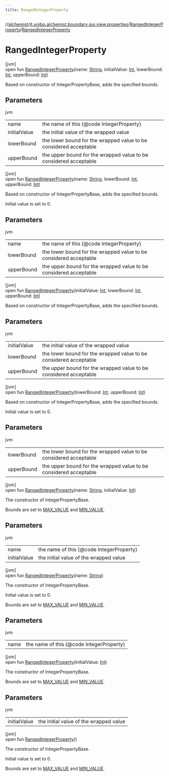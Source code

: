 ```yaml
---
title: RangedIntegerProperty
---
```

//[alchemist](../../../index.html)/[it.unibo.alchemist.boundary.gui.view.properties](../index.html)/[RangedIntegerProperty](index.html)/[RangedIntegerProperty](-ranged-integer-property.html)



# RangedIntegerProperty



[jvm]\
open fun [RangedIntegerProperty](-ranged-integer-property.html)(name: [String](https://docs.oracle.com/javase/8/docs/api/java/lang/String.html), initialValue: [Int](https://kotlinlang.org/api/latest/jvm/stdlib/kotlin/-int/index.html), lowerBound: [Int](https://kotlinlang.org/api/latest/jvm/stdlib/kotlin/-int/index.html), upperBound: [Int](https://kotlinlang.org/api/latest/jvm/stdlib/kotlin/-int/index.html))



Based on constructor of IntegerPropertyBase, adds the specified bounds.



## Parameters


jvm

| | |
|---|---|
| name | the name of this {@code IntegerProperty} |
| initialValue | the initial value of the wrapped value |
| lowerBound | the lower bound for the wrapped value to be considered acceptable |
| upperBound | the upper bound for the wrapped value to be considered acceptable |





[jvm]\
open fun [RangedIntegerProperty](-ranged-integer-property.html)(name: [String](https://docs.oracle.com/javase/8/docs/api/java/lang/String.html), lowerBound: [Int](https://kotlinlang.org/api/latest/jvm/stdlib/kotlin/-int/index.html), upperBound: [Int](https://kotlinlang.org/api/latest/jvm/stdlib/kotlin/-int/index.html))



Based on constructor of IntegerPropertyBase, adds the specified bounds. 



 Initial value is set to 0.



## Parameters


jvm

| | |
|---|---|
| name | the name of this {@code IntegerProperty} |
| lowerBound | the lower bound for the wrapped value to be considered acceptable |
| upperBound | the upper bound for the wrapped value to be considered acceptable |





[jvm]\
open fun [RangedIntegerProperty](-ranged-integer-property.html)(initialValue: [Int](https://kotlinlang.org/api/latest/jvm/stdlib/kotlin/-int/index.html), lowerBound: [Int](https://kotlinlang.org/api/latest/jvm/stdlib/kotlin/-int/index.html), upperBound: [Int](https://kotlinlang.org/api/latest/jvm/stdlib/kotlin/-int/index.html))



Based on constructor of IntegerPropertyBase, adds the specified bounds.



## Parameters


jvm

| | |
|---|---|
| initialValue | the initial value of the wrapped value |
| lowerBound | the lower bound for the wrapped value to be considered acceptable |
| upperBound | the upper bound for the wrapped value to be considered acceptable |





[jvm]\
open fun [RangedIntegerProperty](-ranged-integer-property.html)(lowerBound: [Int](https://kotlinlang.org/api/latest/jvm/stdlib/kotlin/-int/index.html), upperBound: [Int](https://kotlinlang.org/api/latest/jvm/stdlib/kotlin/-int/index.html))



Based on constructor of IntegerPropertyBase, adds the specified bounds. 



 Initial value is set to 0.



## Parameters


jvm

| | |
|---|---|
| lowerBound | the lower bound for the wrapped value to be considered acceptable |
| upperBound | the upper bound for the wrapped value to be considered acceptable |





[jvm]\
open fun [RangedIntegerProperty](-ranged-integer-property.html)(name: [String](https://docs.oracle.com/javase/8/docs/api/java/lang/String.html), initialValue: [Int](https://kotlinlang.org/api/latest/jvm/stdlib/kotlin/-int/index.html))



The constructor of IntegerPropertyBase. 



 Bounds are set to [MAX_VALUE](https://docs.oracle.com/javase/8/docs/api/java/lang/Integer.html#MAX_VALUE--) and [MIN_VALUE](https://docs.oracle.com/javase/8/docs/api/java/lang/Integer.html#MIN_VALUE--).



## Parameters


jvm

| | |
|---|---|
| name | the name of this {@code IntegerProperty} |
| initialValue | the initial value of the wrapped value |





[jvm]\
open fun [RangedIntegerProperty](-ranged-integer-property.html)(name: [String](https://docs.oracle.com/javase/8/docs/api/java/lang/String.html))



The constructor of IntegerPropertyBase. 



 Initial value is set to 0. 



 Bounds are set to [MAX_VALUE](https://docs.oracle.com/javase/8/docs/api/java/lang/Integer.html#MAX_VALUE--) and [MIN_VALUE](https://docs.oracle.com/javase/8/docs/api/java/lang/Integer.html#MIN_VALUE--).



## Parameters


jvm

| | |
|---|---|
| name | the name of this {@code IntegerProperty} |





[jvm]\
open fun [RangedIntegerProperty](-ranged-integer-property.html)(initialValue: [Int](https://kotlinlang.org/api/latest/jvm/stdlib/kotlin/-int/index.html))



The constructor of IntegerPropertyBase. 



 Bounds are set to [MAX_VALUE](https://docs.oracle.com/javase/8/docs/api/java/lang/Integer.html#MAX_VALUE--) and [MIN_VALUE](https://docs.oracle.com/javase/8/docs/api/java/lang/Integer.html#MIN_VALUE--).



## Parameters


jvm

| | |
|---|---|
| initialValue | the initial value of the wrapped value |





[jvm]\
open fun [RangedIntegerProperty](-ranged-integer-property.html)()



The constructor of IntegerPropertyBase. 



 Initial value is set to 0. 



 Bounds are set to [MAX_VALUE](https://docs.oracle.com/javase/8/docs/api/java/lang/Integer.html#MAX_VALUE--) and [MIN_VALUE](https://docs.oracle.com/javase/8/docs/api/java/lang/Integer.html#MIN_VALUE--).




